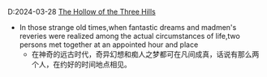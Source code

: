 D:2024-03-28
[The Hollow of the Three Hills](https://www.tjxz.cc/13223)

- In those strange old times,when fantastic dreams and madmen's reveries were realized among the actual circumstances of life,two persons met together at an appointed hour and place
  - 在神奇的远古时代，奇异幻想和痴人之梦都可在凡间成真，话说有那么两个人，在约好的时间地点相见。
